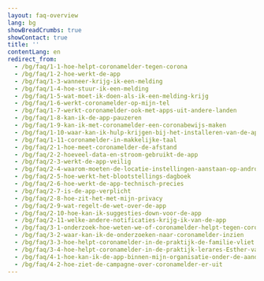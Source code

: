 ```yaml
---
layout: faq-overview
lang: bg
showBreadCrumbs: true
showContact: true
title: ''
contentLang: en
redirect_from: 
  - /bg/faq/1-1-hoe-helpt-coronamelder-tegen-corona
  - /bg/faq/1-2-hoe-werkt-de-app
  - /bg/faq/1-3-wanneer-krijg-ik-een-melding
  - /bg/faq/1-4-hoe-stuur-ik-een-melding
  - /bg/faq/1-5-wat-moet-ik-doen-als-ik-een-melding-krijg
  - /bg/faq/1-6-werkt-coronamelder-op-mijn-tel
  - /bg/faq/1-7-werkt-coronamelder-ook-met-apps-uit-andere-landen
  - /bg/faq/1-8-kan-ik-de-app-pauzeren
  - /bg/faq/1-9-kan-ik-met-coronamelder-een-coronabewijs-maken
  - /bg/faq/1-10-waar-kan-ik-hulp-krijgen-bij-het-installeren-van-de-app
  - /bg/faq/1-11-coronamelder-in-makkelijke-taal
  - /bg/faq/2-1-hoe-meet-coronamelder-de-afstand
  - /bg/faq/2-2-hoeveel-data-en-stroom-gebruikt-de-app
  - /bg/faq/2-3-werkt-de-app-veilig
  - /bg/faq/2-4-waarom-moeten-de-locatie-instellingen-aanstaan-op-android
  - /bg/faq/2-5-hoe-werkt-het-blootstellings-dagboek
  - /bg/faq/2-6-hoe-werkt-de-app-technisch-precies
  - /bg/faq/2-7-is-de-app-verplicht
  - /bg/faq/2-8-hoe-zit-het-met-mijn-privacy
  - /bg/faq/2-9-wat-regelt-de-wet-over-de-app
  - /bg/faq/2-10-hoe-kan-ik-suggesties-down-voor-de-app
  - /bg/faq/2-11-welke-andere-notificaties-krijg-ik-van-de-app
  - /bg/faq/3-1-onderzoek-hoe-weten-we-of-coronamelder-helpt-tegen-corona
  - /bg/faq/3-2-waar-kan-ik-de-onderzoeken-naar-coronamelder-inzien
  - /bg/faq/3-3-hoe-helpt-coronamelder-in-de-praktijk-de-familie-vliet
  - /bg/faq/3-4-hoe-helpt-coronamelder-in-de-praktijk-lerares-Esther-van-Gorkum
  - /bg/faq/4-1-hoe-kan-ik-de-app-binnen-mijn-organisatie-onder-de-aandacht-brengen
  - /bg/faq/4-2-hoe-ziet-de-campagne-over-coronamelder-er-uit
---
```

